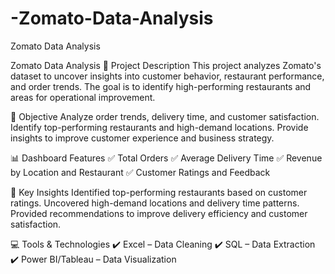 # -Zomato-Data-Analysis
 Zomato Data Analysis

Zomato Data Analysis
📌 Project Description
This project analyzes Zomato's dataset to uncover insights into customer behavior, restaurant performance, and order trends. The goal is to identify high-performing restaurants and areas for operational improvement.

🚀 Objective
Analyze order trends, delivery time, and customer satisfaction.
Identify top-performing restaurants and high-demand locations.
Provide insights to improve customer experience and business strategy.

📊 Dashboard Features
✅ Total Orders
✅ Average Delivery Time
✅ Revenue by Location and Restaurant
✅ Customer Ratings and Feedback

🔎 Key Insights
Identified top-performing restaurants based on customer ratings.
Uncovered high-demand locations and delivery time patterns.
Provided recommendations to improve delivery efficiency and customer satisfaction.

💻 Tools & Technologies
✔️ Excel – Data Cleaning
✔️ SQL – Data Extraction
✔️ Power BI/Tableau – Data Visualization
